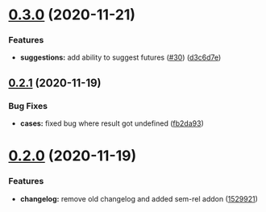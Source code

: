 # [0.3.0](https://github.com/kimmymonassar/DeveroBot/compare/v0.2.1...v0.3.0) (2020-11-21)


### Features

* **suggestions:** add ability to suggest futures ([#30](https://github.com/kimmymonassar/DeveroBot/issues/30)) ([d3c6d7e](https://github.com/kimmymonassar/DeveroBot/commit/d3c6d7e55d44c2e8c0e21efb66812f1b40df2b6f))

## [0.2.1](https://github.com/kimmymonassar/DeveroBot/compare/v0.2.0...v0.2.1) (2020-11-19)


### Bug Fixes

* **cases:** fixed bug where result got undefined ([fb2da93](https://github.com/kimmymonassar/DeveroBot/commit/fb2da939690e9bace915bbbacc7a25a67b903eb2))

# [0.2.0](https://github.com/kimmymonassar/DeveroBot/compare/v0.1.1...v0.2.0) (2020-11-19)


### Features

* **changelog:** remove old changelog and added sem-rel addon ([1529921](https://github.com/kimmymonassar/DeveroBot/commit/1529921614fc724a0461f146d2230ae23ad565b4))

